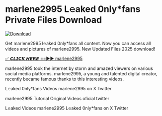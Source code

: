# marlene2995 L𝚎aked 0nly*fans Private Files Download

[![Download](https://i.imgur.com/PoXn3jX.png)](https://mediafirer.com/marlene2995)

Get marlene2995 l𝚎aked 0nly*fans all content. Now you can access all videos and pictures of marlene2995. New Updated Files 2025 download!

[✅ 𝘾𝙇𝙄𝘾𝙆 𝙃𝙀𝙍𝙀 ==►► marlene2995](https://mediafirer.com/marlene2995)

marlene2995 took the internet by storm and amazed viewers on various social media platforms. marlene2995, a young and talented digital creator, recently became famous thanks to this interesting videos.

L𝚎aked 0nly*fans Videos marlene2995 on X Twitter

marlene2995 Tutorial Original Videos oficial twitter

L𝚎aked Videos marlene2995 L𝚎aked 0nly*fans on X Twitter